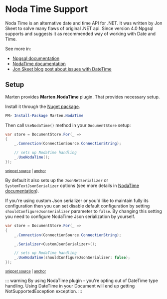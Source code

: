 # Noda Time Support

Noda Time is an alternative date and time API for .NET. It was written by Jon Skeet to solve many flaws of original .NET api. Since version 4.0 Npgsql supports and suggests it as recommended way of working with Date and Time.

See more in:

- [Npgsql documentation](https://www.npgsql.org/doc/types/nodatime.html)
- [NodaTime documentation](https://nodatime.org/)
- [Jon Skeet blog post about issues with DateTime](https://blog.nodatime.org/2011/08/what-wrong-with-datetime-anyway.html)

## Setup

Marten provides **Marten.NodaTime** plugin. That provides necessary setup.

Install it through the [Nuget package](https://www.nuget.org/packages/Marten.NodaTime/).

```powershell
PM> Install-Package Marten.NodaTime
```

Then call `UseNodaTime()` method in your `DocumentStore` setup:

<!-- snippet: sample_noda_time_default_setup -->
<a id='snippet-sample_noda_time_default_setup'></a>
```cs
var store = DocumentStore.For(_ =>
{
    _.Connection(ConnectionSource.ConnectionString);

    // sets up NodaTime handling
    _.UseNodaTime();
});
```
<sup><a href='https://github.com/JasperFx/marten/blob/master/src/Marten.NodaTime.Testing/Acceptance/noda_time_acceptance.cs#L24-L32' title='Snippet source file'>snippet source</a> | <a href='#snippet-sample_noda_time_default_setup' title='Start of snippet'>anchor</a></sup>
<!-- endSnippet -->

By default it also sets up the `JsonNetSerializer` or `SystemTextJsonSerializer` options (see more details in [NodaTime documentation](https://nodatime.org/3.0.x/userguide/serialization)).

If you're using custom Json serializer or you'd like to maintain fully its configuration then you can set disable default configuration by setting `shouldConfigureJsonSerializer` parameter to `false`. By changing this setting you need to configure NodaTime Json serialization by yourself.

<!-- snippet: sample_noda_time_setup_without_json_net_serializer_configuration -->
<a id='snippet-sample_noda_time_setup_without_json_net_serializer_configuration'></a>
```cs
var store = DocumentStore.For(_ =>
{
    _.Connection(ConnectionSource.ConnectionString);

    _.Serializer<CustomJsonSerializer>();

    // sets up NodaTime handling
    _.UseNodaTime(shouldConfigureJsonSerializer: false);
});
```
<sup><a href='https://github.com/JasperFx/marten/blob/master/src/Marten.NodaTime.Testing/Acceptance/noda_time_acceptance.cs#L37-L47' title='Snippet source file'>snippet source</a> | <a href='#snippet-sample_noda_time_setup_without_json_net_serializer_configuration' title='Start of snippet'>anchor</a></sup>
<!-- endSnippet -->

::: warning
By using NodaTime plugin - you're opting out of DateTime type handling. Using DateTime in your Document will end up getting NotSupportedException exception.
:::
